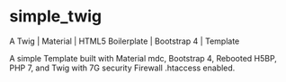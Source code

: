 # simple_twig
A Twig | Material | HTML5 Boilerplate | Bootstrap 4 | Template

A simple Template built with Material mdc, Bootstrap 4, Rebooted H5BP, PHP 7, and Twig with 7G security Firewall .htaccess enabled.
